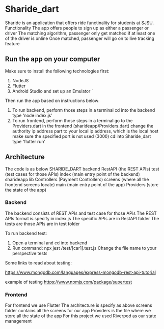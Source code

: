 # Sharide_dart

Sharide is an application that offers ride functinality for students at SJSU.
Functionality
The app offers people to sign up as either a passenger or driver
The matching algorithm, passenger only get matched if at least one of the driver is online
Once matched, passenger will go on to live tracking feature

## Run the app on your computer
Make sure to install the following technologies first:
1. NodeJS
2. Flutter
3. Android Studio and set up an Emulator
`

Then run the app based on instructions below:
1. To run backend, perform those steps in a terminal
    cd into the backend
    type 'node index.js'
2. To run frontend, perform those steps in a terminal
    go to the Providers.dart in the frontend (sharideapp/Providers.dart)
        change the authority ip address part to your local ip address, which is the local host
        make sure the specified port is not used (3000)
    cd into Sharide_dart
    type 'flutter run'

## Architecture
The code is as below
SHARIDE_DART
    backend
      RestAPI   (the REST APIs)
      test      (test cases for those APIs)
      index     (main entry point of the backend)
    sharideapp
      lib
          Controllers   (Payment Controllers)
      screens           (where all the frontend screens locate)
      main              (main entry point of the app)
      Providers         (store the state of the app)
                    
### Backend
The backend consists of REST APIs and test case for those APIs
The REST APIs format is specify in index.js
The specific APIs are in RestAPI folder
The tests are those APIs are in test folder

To run backend test:
1. Open a terminal and cd into backend
2. Run command: npx jest /test/[car1].test.js
Change the file name to your perspective tests

Some links to read about testing:

https://www.mongodb.com/languages/express-mongodb-rest-api-tutorial

example of testing
https://www.npmjs.com/package/supertest

### Frontend
For frontend we use Flutter
The architecture is specify as above
screens folder contains all the screens for our app
Providers is the file where we store all the state of the app
For this project we used Riverpod as our state management



